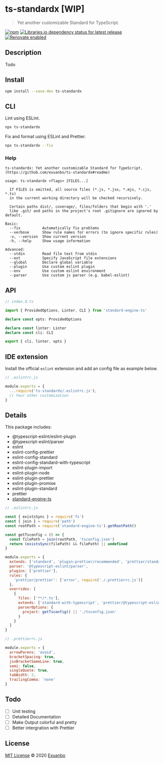 # ts-standardx [WIP]

> Yet another customizable Standard for TypeScript.

[![npm](https://img.shields.io/npm/v/ts-standardx.svg?style=flat-square)](https://www.npmjs.com/package/ts-standardx)
[![Libraries.io dependency status for latest release](https://img.shields.io/librariesio/release/npm/ts-standardx?style=flat-square)](https://libraries.io/npm/ts-standardx)
[![Renovate enabled](https://img.shields.io/badge/renovate-enabled-brightgreen?style=flat-square)](https://renovatebot.com/)

## Description

Todo

## Install

```sh
npm install --save-dev ts-standardx
```

## CLI

Lint using ESLint.

```sh
npx ts-standardx
```

Fix and format using ESLint and Prettier.

```sh
npx ts-standardx --fix
```

### Help

```
ts-standardx: Yet another customizable Standard for TypeScript. (https://github.com/exuanbo/ts-standardx#readme)

usage: ts-standardx <flags> [FILES...]

  If FILES is omitted, all source files (*.js, *.jsx, *.mjs, *.cjs, *.ts)
  in the current working directory will be checked recursively.

  Certain paths dist/, coverage/, files/folders that begin with '.'
  like .git/ and paths in the project's root .gitignore are ignored by default.

Basic:
  --fix          Automatically fix problems
  --verbose      Show rule names for errors (to ignore specific rules)
  -v, --version  Show current version
  -h, --help     Show usage information

Advanced:
  --stdin        Read file text from stdin
  --ext          Specify JavaScript file extensions
  --global       Declare global variable
  --plugin       Use custom eslint plugin
  --env          Use custom eslint environment
  --parser       Use custom js parser (e.g. babel-eslint)
```

## API

```ts
// index.d.ts

import { ProvidedOptions, Linter, CLI } from 'standard-engine-ts'

declare const opts: ProvidedOptions

declare const linter: Linter
declare const cli: CLI

export { cli, linter, opts }
```

## IDE extension

Install the official `eslint` extension and add an config file as example below.

```js
// .eslintrc.js

module.exports = {
  ...require('ts-standardx/.eslintrc.js'),
  // Your other customization
}
```

## Details

This package includes:

- @typescript-eslint/eslint-plugin
- @typescript-eslint/parser
- eslint
- eslint-config-prettier
- eslint-config-standard
- eslint-config-standard-with-typescript
- eslint-plugin-import
- eslint-plugin-node
- eslint-plugin-prettier
- eslint-plugin-promise
- eslint-plugin-standard
- prettier
- [standard-engine-ts](https://github.com/exuanbo/standard-engine-ts#readme)

```js
// .eslintrc.js

const { existsSync } = require('fs')
const { join } = require('path')
const rootPath = require('standard-engine-ts').getRootPath()

const getTsconfig = () => {
  const filePath = join(rootPath, 'tsconfig.json')
  return (existsSync(filePath) && filePath) || undefined
}

module.exports = {
  extends: ['standard', 'plugin:prettier/recommended', 'prettier/standard'],
  parser: '@typescript-eslint/parser',
  plugins: ['prettier'],
  rules: {
    'prettier/prettier': ['error', require('./.prettierrc.js')]
  },
  overrides: [
    {
      files: ['**/*.ts'],
      extends: ['standard-with-typescript', 'prettier/@typescript-eslint'],
      parserOptions: {
        project: getTsconfig() || './tsconfig.json'
      }
    }
  ]
}
```

```js
// .prettierrc.js

module.exports = {
  arrowParens: 'avoid',
  bracketSpacing: true,
  jsxBracketSameLine: true,
  semi: false,
  singleQuote: true,
  tabWidth: 2,
  trailingComma: 'none'
}
```

## Todo

- [ ] Unit testing
- [ ] Detailed Documentation
- [ ] Make Output colorful and pretty
- [ ] Better intergration with Prettier

## License

[MIT License](https://github.com/exuanbo/ts-standardx/blob/main/LICENSE) © 2020 [Exuanbo](https://github.com/exuanbo)

